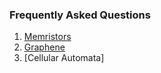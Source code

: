 ### Frequently Asked Questions
1. [Memristors](https://github.com/DUTh-FET/Team-Research/tree/master/3.%20Frequently%20Asked%20Questions/1.%20Memristors)
2. [Graphene](https://github.com/DUTh-FET/Team-Research/tree/master/3.%20Frequently%20Asked%20Questions/2.%20Graphene)
3. [Cellular Automata]
